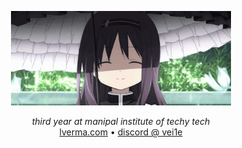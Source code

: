 <p align="center">
  <img src="https://github.com/vee1e/vee1e/raw/refs/heads/master/assets/homura.gif" alt="homura" width="70%" />
</p>

<p align="center">
  <em>third year at manipal institute of techy tech</em><br>
  <a href="https://lverma.com" target="_blank">lverma.com</a> • <a href="https://discord.com/users/755266671270166581" target="_blank">discord @ vei1e</a>
</p>

